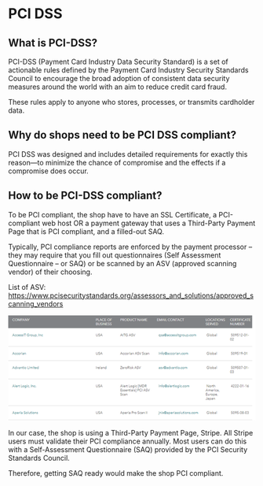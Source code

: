 # PCI DSS

## What is PCI-DSS?
PCI-DSS (Payment Card Industry Data Security Standard) is a set of actionable rules defined by the Payment Card Industry Security Standards Council to encourage the broad adoption of consistent data security measures around the world with an aim to reduce credit card fraud.

These rules apply to anyone who stores, processes, or transmits cardholder data.

## Why do shops need to be PCI DSS compliant?
PCI DSS was designed and includes detailed requirements for exactly this reason—to minimize the chance of compromise and the effects if a compromise does occur. 

## How to be PCI-DSS compliant?
To be PCI compliant, the shop have to have an SSL Certificate, a PCI-compliant web host OR a payment gateway that uses a Third-Party Payment Page that is PCI compliant, and a filled-out SAQ. 

Typically, PCI compliance reports are enforced by the payment processor – they may require that you fill out questionnaires (Self Assessment Questionnaire – or SAQ) or be scanned by an ASV (approved scanning vendor) of their choosing.

List of ASV:
https://www.pcisecuritystandards.org/assessors_and_solutions/approved_scanning_vendors

![ASV](assets/ASV.png)

In our case, the shop is using a Third-Party Payment Page, Stripe. All Stripe users must validate their PCI compliance annually. Most users can do this with a Self-Assessment Questionnaire (SAQ) provided by the PCI Security Standards Council.  

Therefore, getting SAQ ready would make the shop PCI compliant. 